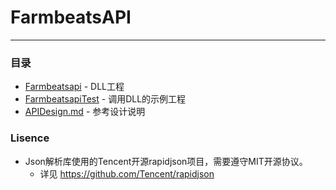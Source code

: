 # FarmbeatsAPI 
----
### 目录
- [Farmbeatsapi](./Farmbeatsapi) - DLL工程
- [FarmbeatsapiTest](./Farmbeatsapi) - 调用DLL的示例工程
- [APIDesign.md](APIDesign.md) - 参考设计说明
### Lisence
- Json解析库使用的Tencent开源rapidjson项目，需要遵守MIT开源协议。
  - 详见 https://github.com/Tencent/rapidjson
